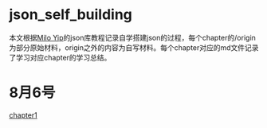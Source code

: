 # json_self_building
本文根据[Milo Yip](https://github.com/miloyip)的json库教程记录自学搭建json的过程，每个chapter的/origin为部分原始材料，origin之外的内容为自写材料。每个chapter对应的md文件记录了学习对应chapter的学习总结。

# 8月6号

[chapter1](./chapter1/chapter1.md)

